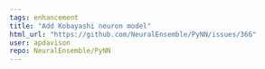 ```yaml
---
tags: enhancement
title: "Add Kobayashi neuron model"
html_url: "https://github.com/NeuralEnsemble/PyNN/issues/366"
user: apdavison
repo: NeuralEnsemble/PyNN
---
```


